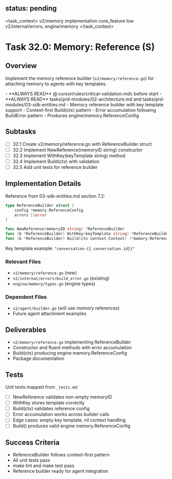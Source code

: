 ## status: pending

<task_context>
<domain>v2/memory</domain>
<type>implementation</type>
<scope>core_feature</scope>
<complexity>low</complexity>
<dependencies>v2/internal/errors, engine/memory</dependencies>
</task_context>

# Task 32.0: Memory: Reference (S)

## Overview

Implement the memory reference builder (`v2/memory/reference.go`) for attaching memory to agents with key templates.

<critical>
- **ALWAYS READ** @.cursor/rules/critical-validation.mdc before start
- **ALWAYS READ** tasks/prd-modules/02-architecture.md and tasks/prd-modules/03-sdk-entities.md
</critical>

<requirements>
- Memory reference builder with key template support
- Context-first Build(ctx) pattern
- Error accumulation following BuildError pattern
- Produces engine/memory.ReferenceConfig
</requirements>

## Subtasks

- [ ] 32.1 Create v2/memory/reference.go with ReferenceBuilder struct
- [ ] 32.2 Implement NewReference(memoryID string) constructor
- [ ] 32.3 Implement WithKey(keyTemplate string) method
- [ ] 32.4 Implement Build(ctx) with validation
- [ ] 32.5 Add unit tests for reference builder

## Implementation Details

Reference from 03-sdk-entities.md section 7.2:

```go
type ReferenceBuilder struct {
    config *memory.ReferenceConfig
    errors []error
}

func NewReference(memoryID string) *ReferenceBuilder
func (b *ReferenceBuilder) WithKey(keyTemplate string) *ReferenceBuilder
func (b *ReferenceBuilder) Build(ctx context.Context) (*memory.ReferenceConfig, error)
```

Key template example: `"conversation-{{.conversation.id}}"`

### Relevant Files

- `v2/memory/reference.go` (new)
- `v2/internal/errors/build_error.go` (existing)
- `engine/memory/types.go` (engine types)

### Dependent Files

- `v2/agent/builder.go` (will use memory references)
- Future agent attachment examples

## Deliverables

- `v2/memory/reference.go` implementing ReferenceBuilder
- Constructor and fluent methods with error accumulation
- Build(ctx) producing engine memory.ReferenceConfig
- Package documentation

## Tests

Unit tests mapped from `_tests.md`:

- [ ] NewReference validates non-empty memoryID
- [ ] WithKey stores template correctly
- [ ] Build(ctx) validates reference config
- [ ] Error accumulation works across builder calls
- [ ] Edge cases: empty key template, nil context handling
- [ ] Build() produces valid engine memory.ReferenceConfig

## Success Criteria

- ReferenceBuilder follows context-first pattern
- All unit tests pass
- make lint and make test pass
- Reference builder ready for agent integration
